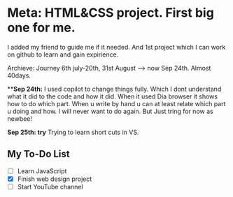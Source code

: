 # Meta: HTML&CSS project. First big one for me.

I added my friend to guide me if it needed.
And 1st project which I can work on github to learn and gain expirience.


Archieve: Journey 6th july-20th, 31st August --> now Sep 24th. Almost 40days.


****Sep 24th:**  I used copilot to change things fully. Which I dont understand what it did to the code and how it did. When it used Dia browser it shows how to do which part. When u write by hand u can at least relate which part u doing and how. I will never want to do again. But Just tring for now as newbee!


**Sep 25th: try** Trying to learn short cuts in VS.
## My To-Do List

- [ ] Learn JavaScript
- [x] Finish web design project
- [ ] Start YouTube channel

